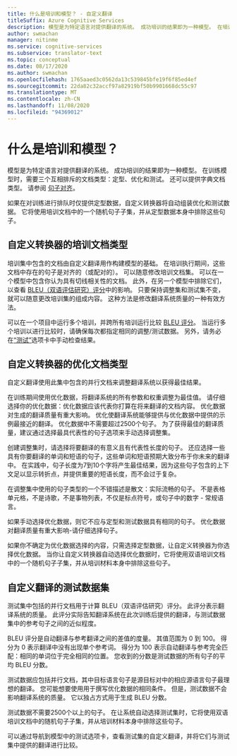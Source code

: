 ```yaml
---
title: 什么是培训和模型？ - 自定义翻译
titleSuffix: Azure Cognitive Services
description: 模型是为特定语言对提供翻译的系统。 成功培训的结果即为一种模型。 在培训模型时，需要三种互斥的数据集：培训数据集、调整数据集和测试数据集。
author: swmachan
manager: nitinme
ms.service: cognitive-services
ms.subservice: translator-text
ms.topic: conceptual
ms.date: 08/17/2020
ms.author: swmachan
ms.openlocfilehash: 1765aaed3c0562da13c539845bfe19f6f85ed4ef
ms.sourcegitcommit: 22da82c32accf97a82919bf50b9901668dc55c97
ms.translationtype: MT
ms.contentlocale: zh-CN
ms.lasthandoff: 11/08/2020
ms.locfileid: "94369012"
---
```

# <a name="what-are-trainings-and-models"></a>什么是培训和模型？

模型是为特定语言对提供翻译的系统。
成功培训的结果即为一种模型。 在训练模型时，需要三个互相排斥的文档类型：定型、优化和测试。 还可以提供字典文档类型。 请参阅 [句子对齐](./sentence-alignment.md#suggested-minimum-number-of-sentences)。

如果在对训练进行排队时仅提供定型数据，自定义转换器将自动组装优化和测试数据。 它将使用培训文档中的一个随机句子子集，并从定型数据本身中排除这些句子。

## <a name="training-document-type-for-custom-translator"></a>自定义转换器的培训文档类型

培训集中包含的文档由自定义翻译用作构建模型的基础。 在培训执行期间，这些文档中存在的句子是对齐的（或配对的）。 可以随意修改培训文档集。 可以在一个模型中包含你认为具有切线相关性的文档。 此外，在另一个模型中排除它们，以查看 [BLEU（双语评估研究）评分](what-is-bleu-score.md)中的影响。 只要保持调整集和测试集不变，就可以随意更改培训集的组成内容。 这种方法是修改翻译系统质量的一种有效方法。

可以在一个项目中运行多个培训，并跨所有培训运行比较 [BLEU 评分](what-is-bleu-score.md)。 当运行多个培训以进行比较时，请确保每次都指定相同的调整/测试数据。 另外，请务必在[“测试”](how-to-view-system-test-results.md)选项卡中手动检查结果。

## <a name="tuning-document-type-for-custom-translator"></a>自定义转换器的优化文档类型

自定义翻译使用此集中包含的并行文档来调整翻译系统以获得最佳结果。

在训练期间使用优化数据，将翻译系统的所有参数和权重调整为最佳值。 请仔细选择你的优化数据：优化数据应该代表你打算在将来翻译的文档内容。 优化数据对生成的翻译质量有重大影响。 优化使翻译系统能够提供与优化数据中提供的示例最接近的翻译。 优化数据中不需要超过2500个句子。 为了获得最佳的翻译质量，建议通过选择最具代表性的句子选项来手动选择调整集。

创建调整集时，请选择将要翻译的有意义且有代表性长度的句子。 还应选择一些具有你要翻译的单词和短语的句子，这些单词和短语预期大致分布于你未来的翻译中。 在实践中，句子长度为7到10个字将产生最佳结果，因为这些句子包含的上下文足以显示转折点，并提供重要的短语长度，而不会过于复杂。

在调整集中使用的句子类型的一个不错描述是散文：实际流畅的句子。 不是表格单元格，不是诗歌，不是事物列表，不仅是标点符号，或句子中的数字 - 常规语言。

如果手动选择优化数据，则它不应与定型和测试数据具有相同的句子。 优化数据对翻译质量有重大影响-请仔细选择句子。

如果你不确定为优化数据选择的内容，只需选择定型数据，让自定义转换器为你选择优化数据。 当你让自定义转换器自动选择优化数据时，它将使用双语培训文档中的一个随机句子子集，并从培训材料本身中排除这些句子。

## <a name="testing-dataset-for-custom-translator"></a>自定义翻译的测试数据集

测试集中包括的并行文档用于计算 BLEU（双语评估研究）评分。 此评分表示翻译系统的质量。 此评分实际告知翻译系统在此次训练后提供的翻译，与测试数据集中的参考句子之间的近似程度。

BLEU 评分是自动翻译与参考翻译之间的差值的度量。 其值范围为 0 到 100。 得分为 0 表示翻译中没有出现单个参考词。 得分为 100 表示自动翻译与参考完全匹配：相同的单词位于完全相同的位置。 您收到的分数是测试数据的所有句子的平均 BLEU 分数。

测试数据应包括并行文档，其中目标语言句子是源目标对中的相应源语言句子最理想的翻译。 您可能想要使用用于撰写优化数据的相同条件。 但是，测试数据不会影响翻译系统的质量。 它以独占方式用于生成 BLEU 分数。

测试数据不需要2500个以上的句子。 在让系统自动选择测试集时，它将使用双语培训文档中的随机句子子集，并从培训材料本身中排除这些句子。

可以通过导航到模型中的测试选项卡，查看测试集的自定义翻译，并将它们与测试集中提供的翻译进行比较。